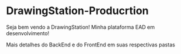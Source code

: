 # DrawingStation-Producrtion
Seja bem vendo a DrawingStation! Minha plataforma EAD em desenvolvimento!

Mais detalhes do BackEnd e do FrontEnd em suas respectivas pastas
